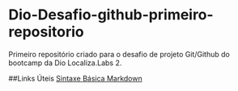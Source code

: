 # Dio-Desafio-github-primeiro-repositorio
Primeiro repositório criado para o desafio de projeto Git/Github do bootcamp da Dio Localiza.Labs 2.

##Links Úteis 
[Sintaxe Básica Markdown](https://www.markdownguide.org/basic-syntax/)
